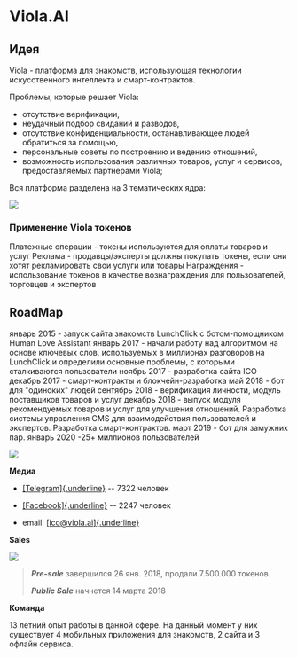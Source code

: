 # Viola.AI

## Идея

Viola - платформа для знакомств, использующая технологии искусственного интеллекта и смарт-контрактов.

Проблемы, которые решает Viola:
-   отсутствие верификации,
-   неудачный подбор свиданий и разводов,
-   отсутствие конфиденциальности, останавливающее людей обратиться за помощью,
-   персональные советы по построению и ведению отношений,
-   возможность использования различных товаров, услуг и сервисов, предоставляемых партнерами Viola;

Вся платформа разделена на 3 тематических ядра:

![](https://github.com/ResidentTGT/Docs/blob/master/images/viola1.png "")


### Применение Viola токенов

Платежные операции - токены используются для оплаты товаров и услуг
Реклама - продавцы/эксперты должны покупать токены, если они хотят рекламировать свои услуги или товары
Награждения - использование токенов в качестве вознаграждения для пользователей, торговцев и экспертов

## RoadMap
  январь 2015 - запуск сайта знакомств LunchClick с ботом-помощником Human Love Assistant
  январь 2017 - начали работу над алгоритмом на основе ключевых слов, используемых в миллионах разговоров на LunchClick и определили основные проблемы, с которыми сталкиваются пользователи
  ноябрь 2017 - разработка сайта ICO
  декабрь 2017 - смарт-контракты и блокчейн-разработка
  май 2018 - бот для "одиноких" людей
  сентябрь 2018 - верификация личности, модуль поставщиков товаров и услуг
  декабрь 2018 - выпуск модуля рекомендуемых товаров и услуг для улучшения отношений. Разработка системы управления CMS для взаимодействия пользователей и экспертов. Разработка смарт-контрактов.
  март 2019 - бот для замужних пар.
  январь 2020 -25+ миллионов пользователей

![](https://github.com/ResidentTGT/Docs/blob/master/images/viola2.jpg "")

**Медиа**

-   [[Telegram]{.underline}](https://t.me/ViolaAI) -- 7322 человек

-   [[Facebook]{.underline}](https://www.facebook.com/viola.ai.world/)
    -- 2247 человек

-   email: [[ico@viola.ai]{.underline}](ico@viola.ai)

**Sales**

![](media/image3.png)

> ***Pre-sale*** завершился 26 янв. 2018, продали 7.500.000 токенов.
>
> ***Public Sale*** начнется 14 марта 2018

**Команда**

13 летний опыт работы в данной сфере. На данный момент у них существует
4 мобильных приложения для знакомств, 2 сайта и 3 офлайн сервиса.
